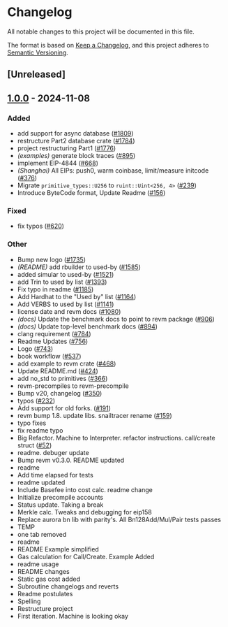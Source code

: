 # Changelog

All notable changes to this project will be documented in this file.

The format is based on [Keep a Changelog](https://keepachangelog.com/en/1.0.0/),
and this project adheres to [Semantic Versioning](https://semver.org/spec/v2.0.0.html).

## [Unreleased]

## [1.0.0](https://github.com/ssuangchen/revm/releases/tag/revm-database-interface-v1.0.0) - 2024-11-08

### Added

- add support for async database ([#1809](https://github.com/ssuangchen/revm/pull/1809))
- restructure Part2 database crate ([#1784](https://github.com/ssuangchen/revm/pull/1784))
- project restructuring Part1 ([#1776](https://github.com/ssuangchen/revm/pull/1776))
- *(examples)* generate block traces ([#895](https://github.com/ssuangchen/revm/pull/895))
- implement EIP-4844 ([#668](https://github.com/ssuangchen/revm/pull/668))
- *(Shanghai)* All EIPs: push0, warm coinbase, limit/measure initcode ([#376](https://github.com/ssuangchen/revm/pull/376))
- Migrate `primitive_types::U256` to `ruint::Uint<256, 4>` ([#239](https://github.com/ssuangchen/revm/pull/239))
- Introduce ByteCode format, Update Readme ([#156](https://github.com/ssuangchen/revm/pull/156))

### Fixed

- fix typos ([#620](https://github.com/ssuangchen/revm/pull/620))

### Other

- Bump new logo ([#1735](https://github.com/ssuangchen/revm/pull/1735))
- *(README)* add rbuilder to used-by ([#1585](https://github.com/ssuangchen/revm/pull/1585))
- added simular to used-by ([#1521](https://github.com/ssuangchen/revm/pull/1521))
- add Trin to used by list ([#1393](https://github.com/ssuangchen/revm/pull/1393))
- Fix typo in readme ([#1185](https://github.com/ssuangchen/revm/pull/1185))
- Add Hardhat to the "Used by" list ([#1164](https://github.com/ssuangchen/revm/pull/1164))
- Add VERBS to used by list ([#1141](https://github.com/ssuangchen/revm/pull/1141))
- license date and revm docs ([#1080](https://github.com/ssuangchen/revm/pull/1080))
- *(docs)* Update the benchmark docs to point to revm package ([#906](https://github.com/ssuangchen/revm/pull/906))
- *(docs)* Update top-level benchmark docs ([#894](https://github.com/ssuangchen/revm/pull/894))
- clang requirement ([#784](https://github.com/ssuangchen/revm/pull/784))
- Readme Updates ([#756](https://github.com/ssuangchen/revm/pull/756))
- Logo ([#743](https://github.com/ssuangchen/revm/pull/743))
- book workflow ([#537](https://github.com/ssuangchen/revm/pull/537))
- add example to revm crate ([#468](https://github.com/ssuangchen/revm/pull/468))
- Update README.md ([#424](https://github.com/ssuangchen/revm/pull/424))
- add no_std to primitives ([#366](https://github.com/ssuangchen/revm/pull/366))
- revm-precompiles to revm-precompile
- Bump v20, changelog ([#350](https://github.com/ssuangchen/revm/pull/350))
- typos ([#232](https://github.com/ssuangchen/revm/pull/232))
- Add support for old forks. ([#191](https://github.com/ssuangchen/revm/pull/191))
- revm bump 1.8. update libs. snailtracer rename ([#159](https://github.com/ssuangchen/revm/pull/159))
- typo fixes
- fix readme typo
- Big Refactor. Machine to Interpreter. refactor instructions. call/create struct ([#52](https://github.com/ssuangchen/revm/pull/52))
- readme. debuger update
- Bump revm v0.3.0. README updated
- readme
- Add time elapsed for tests
- readme updated
- Include Basefee into cost calc. readme change
- Initialize precompile accounts
- Status update. Taking a break
- Merkle calc. Tweaks and debugging for eip158
- Replace aurora bn lib with parity's. All Bn128Add/Mul/Pair tests passes
- TEMP
- one tab removed
- readme
- README Example simplified
- Gas calculation for Call/Create. Example Added
- readme usage
- README changes
- Static gas cost added
- Subroutine changelogs and reverts
- Readme postulates
- Spelling
- Restructure project
- First iteration. Machine is looking okay
